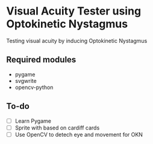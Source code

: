 # Visual Acuity Tester using Optokinetic Nystagmus
Testing visual acuity by inducing Optokinetic Nystagmus
## Required modules
- pygame
- svgwrite
- opencv-python

## To-do
- [ ] Learn Pygame
- [ ] Sprite with based on cardiff cards
- [ ] Use OpenCV to detech eye and movement for OKN
